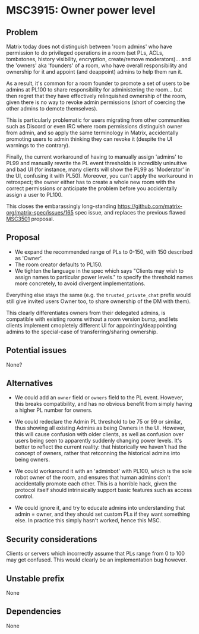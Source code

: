 # MSC3915: Owner power level

## Problem

Matrix today does not distinguish between 'room admins' who have permission to do privileged operations in a room
(set PLs, ACLs, tombstones, history visibility, encryption, create/remove moderators)... and the 'owners' aka 'founders'
of a room, who have overall responsibility and ownership for it and appoint (and deappoint) admins to help them run it.

As a result, it's common for a room founder to promote a set of users to be admins at PL100 to share responsibility
for administering the room... but then regret that they have effectively relinquished ownership of the room, given there
is no way to revoke admin permissions (short of coercing the other admins to demote themselves).

This is particularly problematic for users migrating from other communities such as Discord or even IRC where room
permissions distinguish owner from admin, and so apply the same terminology in Matrix, accidentally promoting users to
admin thinking they can revoke it (despite the UI warnings to the contrary).

Finally, the current workaround of having to manually assign 'admins' to PL99 and manually rewrite the PL event
thresholds is incredibly uninuitive and bad UI (for instance, many clients will show the PL99 as 'Moderator' in the UI,
confusing it with PL50).  Moreover, you can't apply the workaround in retrospect; the owner either has to create a
whole new room with the correct permissions or anticipate the problem before you accidentally assign a user to PL100.

This closes the embarassingly long-standing https://github.com/matrix-org/matrix-spec/issues/165 spec issue, and
replaces the previous flawed [MSC3501](https://github.com/matrix-org/matrix-spec-proposals/pull/3510) proposal.

## Proposal

 * We expand the recommended range of PLs to 0-150, with 150 described as 'Owner'.
 * The room creator defaults to PL150.
 * We tighten the language in the spec which says "Clients may wish to assign names to particular power levels." to
   specify the threshold names more concretely, to avoid divergent implementations.

Everything else stays the same (e.g. the `trusted_private_chat` prefix would still give invited users Owner too, to
share ownership of the DM with them).

This clearly differentiates owners from their delegated admins, is compatible with existing rooms without a room version
bump, and lets clients implement cmopletely different UI for appointing/deappointing admins to the special-case of
transferring/sharing ownership.

## Potential issues

None?

## Alternatives

 * We could add an `owner` field or `owners` field to the PL event. However, this breaks compatibility, and has no
   obvious benefit from simply having a higher PL number for owners.

 * We could redeclare the Admin PL threshold to be 75 or 99 or similar, thus showing all existing Admins as being Owners
   in the UI.  However, this will cause confusion with older clients, as well as confusion over users being seen to
   apparently suddenly changing power levels.  It's better to reflect the current reality: that historically we haven't
   had the concept of owners, rather that retconning the historical admins into being owners.

 * We could workaround it with an 'adminbot' with PL100, which is the sole robot owner of the room, and ensures that
   human admins don't accidentally promote each other.  This is a horrible hack, given the protocol itself should
   intrinsically support basic features such as access control.

 * We could ignore it, and try to educate admins into understanding that admin = owner, and they should set custom PLs
   if they want something else.  In practice this simply hasn't worked, hence this MSC.

## Security considerations

Clients or servers which incorrectly assume that PLs range from 0 to 100 may get confused.  This would clearly be
an implementation bug however.

## Unstable prefix

None

## Dependencies

None
